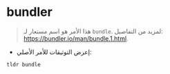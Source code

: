 # bundler

> هذا الأمر هو اسم مستعار لـ `bundle`.
> لمزيد من التفاصيل: <https://bundler.io/man/bundle.1.html>.

- إعرض التوثيقات للأمر الأصلي:

`tldr bundle`
